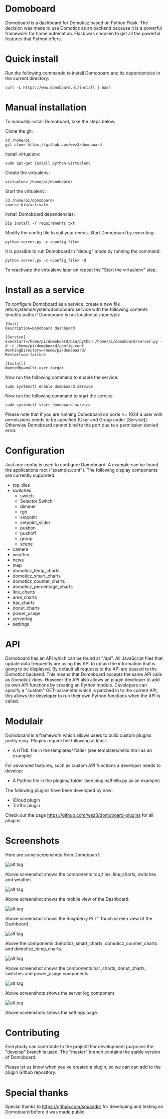 # Domoboard

Domoboard is a dashboard for Domoticz based on Python Flask. The decision was made to use Domoticz as an backend because it is a powerful framework for home automation. Flask was choosen to get all the powerful features that Python offers.

# Quick install

Run the following commando to install Domoboard and its dependencies in the current directory:

```
curl -L https://www.domoboard.nl/install | bash
```

# Manual installation

To manually install Domoboard, take the steps below. 

Clone the git:

```
cd /home/pi
git clone https://github.com/wez3/domoboard
```

Install virtualenv:

```
sudo apt-get install python-virtualenv
```

Create the virtualenv:

```
virtualenv /home/pi/domoboard/
```

Start the virtualenv:

```
cd /home/pi/domoboard/
source bin/activate
```

Install Domoboard dependencies:

```
pip install -r requirements.txt
```

Modify the config file to suit your needs. Start Domoboard by executing:

```
python server.py -c <config_file>
```

It is possible to run Domoboard in "debug" mode by running the command:
```
python server.py -c <config_file> -d
```

To reactivate the virtualenv later on repeat the "Start the virtualenv" step. 

# Install as a service

To configure Domoboard as a service, create a new file /etc/systemd/system/domoboard.service with the following contents (modify paths if Domoboard is not located at /home/pi):

```
[Unit]
Description=Domoboard dashboard

[Service]
ExecStart=/home/pi/domoboard/bin/python /home/pi/domoboard/server.py -d -c /home/pi/domoboard/config.conf
WorkingDirectory=/home/pi/domoboard/
Restart=on-failure

[Install]
WantedBy=multi-user.target
```

Now run the following command to enable the service:

```
sudo systemctl enable domoboard.service 
```

Now run the following command to start the service:

```
sudo systemctl start domoboard.service 
```

Please note that if you are running Domoboard on ports <= 1024 a user with permissions needs to be specified (User and Group under [Service]). Otherwise Domoboard cannot bind to the port due to a permission denied error. 

# Configuration

Just one config is used to configure Domoboard. A example can be found the applications root ("example.conf"). The following display components are currently supported:
- top_tiles
- switches
  - switch
  - Selector Switch
  - dimmer
  - rgb
  - setpoint
  - setpoint_slider
  - pushon
  - pushoff
  - group
  - scene
- camera
- weather
- news
- map
- domoticz_temp_charts
- domoticz_smart_charts
- domoticz_counter_charts
- domoticz_percentage_charts
- line_charts
- area_charts
- bar_charts
- donut_charts
- power_usage
- serverlog
- settings

# API

Domoboard has an API which can be found at "/api". All JavaScript files that update data frequently are using this API to obtain the information that is going to be displayed. By default all requests to the API are passed to the Domoticz backend. This means that Domoboard accepts the same API calls as Domoticz does.  However the API also allows an plugin developer to add its own API functions by creating an Python module. Developers can specify a "custom" GET-parameter which is patched in to the current API, this allows the developer to run their own Python functions when the API is called.

# Modulair

Domoboard is a framework which allows users to build custom plugins pretty easy. Plugins require the following at least:
- A HTML file in the templates/ folder (see templates/hello.html as an example)

For advanced features, such as custom API functions a developer needs to develop:
- A Python file in the plugins/ folder (see plugins/hello.py as an example)

The following plugins have been developed by now:
- iCloud plugin
- Traffic plugin

Check out the page https://github.com/wez3/domoboard-plugins for all plugins.

# Screenshots

Here are some screenshots from Domoboard:

![alt tag](https://domoboard.nl/domoboard_images/domoboard_1_1.png)

Above screenshot shows the components top_tiles, line_charts, switches and weather.

![alt tag](https://domoboard.nl/domoboard_images/domoboard_2_2_2_2.png)

Above screenshot shows the mobile view of the Dashboard.

![alt tag](https://domoboard.nl/domoboard_images/domoboard_6_6_6_6.png)

Above screenshot shows the Raspberry Pi 7" Touch screen view of the Dashboard.

![alt tag](https://domoboard.nl/domoboard_images/screen_domoticz.png)

Above the components domoticz_smart_charts, domoticz_counter_charts and domoticz_temp_charts.

![alt tag](https://domoboard.nl/domoboard_images/domoboard_3_3.png)

Above screenshot shows the components bar_charts, donut_charts, switches and power_usage components.

![alt tag](https://domoboard.nl/domoboard_images/domoboard_4_4.png)

Above screenshots shows the server log component

![alt tag](https://domoboard.nl/domoboard_images/domoboard_5_5.png)

Above screenshots shows the settings page.

# Contributing

Everybody can contribute to the project! For development purposes the "develop" branch is used. The "master" branch contains the stable version of Domoboard.

Please let us know when you've created a plugin, so we can can add to the plugin Github repository.

# Special thanks

Special thanks to https://github.com/squandor for developing and testing on Domoboard before it was made public.
